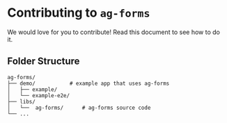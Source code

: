 # Contributing to `ag-forms`

We would love for you to contribute! Read this document to see how to do it.

## Folder Structure

```treeview
ag-forms/
├── demo/			# example app that uses ag-forms
│   ├── example/
│   └── example-e2e/
├── libs/
│   └──  ag-forms/		# ag-forms source code
└── ...
```
